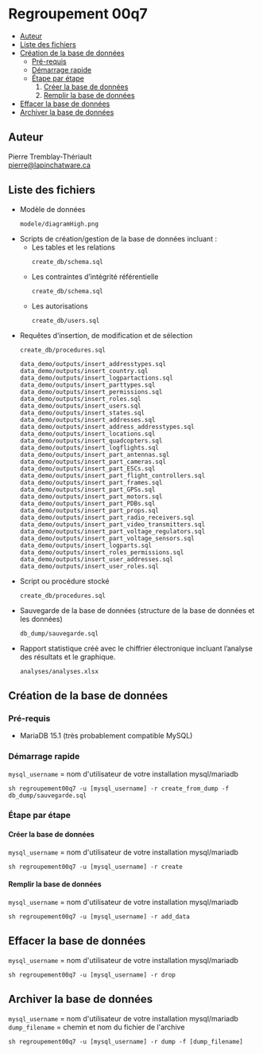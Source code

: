 # Regroupement 00q7
* [Auteur](#auteur)
* [Liste des fichiers](listes-des-fichiers)
* [Création de la base de données](creation-de-la-base-de-donnees)
    * [Pré-requis](pre-requis)
    * [Démarrage rapide](#demarrage-rapide)
    * [Étape par étape](#etape-par-etape)
        1. [Créer la base de données](creer-la-base-de-donnees)
        2. [Remplir la base de données](remplir-la-base-de-donnees)
* [Effacer la base de données](effacer-la-base-de-donnees)
* [Archiver la base de données](archiver-la-base-de-donnees)

## Auteur
Pierre Tremblay-Thériault  
pierre@lapinchatware.ca

## Liste des fichiers

- Modèle de données
  ```
  modele/diagramHigh.png
  ```
- Scripts de création/gestion de la base de données incluant :
    - Les tables et les relations
      ```
      create_db/schema.sql
      ```
    - Les contraintes d’intégrité référentielle
      ```
      create_db/schema.sql
      ```
    - Les autorisations
      ```
      create_db/users.sql
      ```
- Requêtes d’insertion, de modification et de sélection
  ```
  create_db/procedures.sql
  ```
  ```
  data_demo/outputs/insert_addresstypes.sql
  data_demo/outputs/insert_country.sql
  data_demo/outputs/insert_logpartactions.sql
  data_demo/outputs/insert_parttypes.sql
  data_demo/outputs/insert_permissions.sql
  data_demo/outputs/insert_roles.sql
  data_demo/outputs/insert_users.sql
  data_demo/outputs/insert_states.sql
  data_demo/outputs/insert_addresses.sql
  data_demo/outputs/insert_address_addresstypes.sql
  data_demo/outputs/insert_locations.sql
  data_demo/outputs/insert_quadcopters.sql
  data_demo/outputs/insert_logflights.sql
  data_demo/outputs/insert_part_antennas.sql
  data_demo/outputs/insert_part_cameras.sql
  data_demo/outputs/insert_part_ESCs.sql
  data_demo/outputs/insert_part_flight_controllers.sql
  data_demo/outputs/insert_part_frames.sql
  data_demo/outputs/insert_part_GPSs.sql
  data_demo/outputs/insert_part_motors.sql
  data_demo/outputs/insert_part_PDBs.sql
  data_demo/outputs/insert_part_props.sql
  data_demo/outputs/insert_part_radio_receivers.sql
  data_demo/outputs/insert_part_video_transmitters.sql
  data_demo/outputs/insert_part_voltage_regulators.sql
  data_demo/outputs/insert_part_voltage_sensors.sql
  data_demo/outputs/insert_logparts.sql
  data_demo/outputs/insert_roles_permissions.sql
  data_demo/outputs/insert_user_addresses.sql
  data_demo/outputs/insert_user_roles.sql
  ```
- Script ou procédure stocké
  ```
  create_db/procedures.sql
  ```
- Sauvegarde de la base de données (structure de la base de données et les données)
  ```
  db_dump/sauvegarde.sql
  ```
- Rapport statistique créé avec le chiffrier électronique incluant l’analyse des résultats et le graphique.
  ```
  analyses/analyses.xlsx
  ```

## Création de la base de données

### Pré-requis

- MariaDB 15.1 (très probablement compatible MySQL)

### Démarrage rapide

`mysql_username` = nom d'utilisateur de votre installation mysql/mariadb

```
sh regroupement00q7 -u [mysql_username] -r create_from_dump -f db_dump/sauvegarde.sql
```

### Étape par étape

#### Créer la base de données

`mysql_username` = nom d'utilisateur de votre installation mysql/mariadb

```
sh regroupement00q7 -u [mysql_username] -r create
```

#### Remplir la base de données

`mysql_username` = nom d'utilisateur de votre installation mysql/mariadb

```
sh regroupement00q7 -u [mysql_username] -r add_data
```

## Effacer la base de données

`mysql_username` = nom d'utilisateur de votre installation mysql/mariadb

```
sh regroupement00q7 -u [mysql_username] -r drop
```

## Archiver la base de données

`mysql_username` = nom d'utilisateur de votre installation mysql/mariadb
`dump_filename` = chemin et nom du fichier de l'archive

```
sh regroupement00q7 -u [mysql_username] -r dump -f [dump_filename]
```